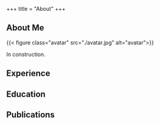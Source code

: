 +++
title = "About"
+++

## About Me

{{< figure class="avatar" src="./avatar.jpg" alt="avatar">}}

In construction.

## Experience


## Education


## Publications



